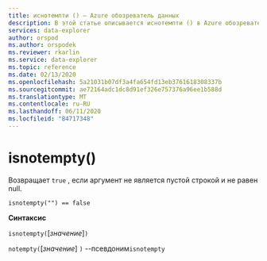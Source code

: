 ```yaml
---
title: иснотемпти () — Azure обозреватель данных
description: В этой статье описывается иснотемпти () в Azure обозреватель данных.
services: data-explorer
author: orspod
ms.author: orspodek
ms.reviewer: rkarlin
ms.service: data-explorer
ms.topic: reference
ms.date: 02/13/2020
ms.openlocfilehash: 5a21031b07df3a4fa654fd13eb3761618308337b
ms.sourcegitcommit: ae72164adc1dc8d91ef326e757376a96ee1b588d
ms.translationtype: MT
ms.contentlocale: ru-RU
ms.lasthandoff: 06/11/2020
ms.locfileid: "84717348"
---
```

# <a name="isnotempty"></a>isnotempty()

Возвращает `true` , если аргумент не является пустой строкой и не равен null.

```kusto
isnotempty("") == false
```

**Синтаксис**

`isnotempty(`[*значение*]`)`

`notempty(`[*значение*] `)` --псевдоним`isnotempty`
